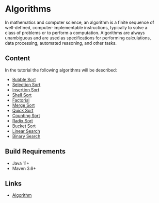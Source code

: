 # Algorithms

In mathematics and computer science, an algorithm is a finite sequence of well-defined, computer-implementable 
instructions, typically to solve a class of problems or to perform a computation. Algorithms are always unambiguous and 
are used as specifications for performing calculations, data processing, automated reasoning, and other tasks.

## Content

In the tutorial the following algorithms will be described:

* [Bubble Sort](./doc/bubble-sort.md "The bubble sort chapter")
* [Selection Sort](./doc/selection-sort.md "The selection sort chapter")
* [Insertion Sort](./doc/insertion-sort.md "The insertion sort chapter")
* [Shell Sort](./doc/shell-sort.md "The shell sort chapter")
* [Factorial](./doc/factorial.md "The factorial chapter")
* [Merge Sort](./doc/merge-sort.md "The merge sort chapter")
* [Quick Sort](./doc/quick-sort.md "The quick sort chapter")
* [Counting Sort](./doc/counting-sort.md "The counting sort chapter")
* [Radix Sort](./doc/radix-sort.md "The radix sort chapter")
* [Bucket Sort](./doc/bucket-sort.md "The bucket sort chapter")
* [Linear Search](./doc/linear-search.md "The linear search chapter")
* [Binary Search](./doc/binary-search.md "The binary search chapter")

## Build Requirements

* Java 11+
* Maven 3.6+

## Links

* [Algorithm](https://en.wikipedia.org/wiki/Algorithm "Algorithm in Wikipedia") 